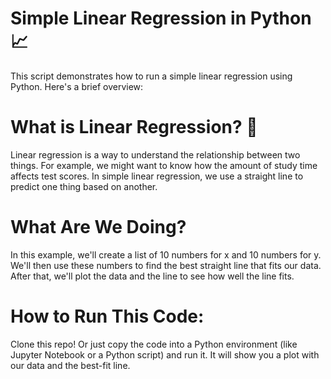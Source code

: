 # Simple Linear Regression in Python 📈
This script demonstrates how to run a simple linear regression using Python. Here's a brief overview:

# What is Linear Regression? 🤔
Linear regression is a way to understand the relationship between two things. For example, we might want to know how the amount of study time affects test scores. In simple linear regression, we use a straight line to predict one thing based on another.

# What Are We Doing?
In this example, we'll create a list of 10 numbers for x and 10 numbers for y. We'll then use these numbers to find the best straight line that fits our data. After that, we'll plot the data and the line to see how well the line fits.

# How to Run This Code:
Clone this repo! Or just copy the code into a Python environment (like Jupyter Notebook or a Python script) and run it. It will show you a plot with our data and the best-fit line.
